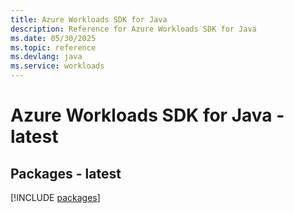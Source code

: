 ```yaml
---
title: Azure Workloads SDK for Java
description: Reference for Azure Workloads SDK for Java
ms.date: 05/30/2025
ms.topic: reference
ms.devlang: java
ms.service: workloads
---
```

# Azure Workloads SDK for Java - latest
## Packages - latest
[!INCLUDE [packages](workloads-index.md)]